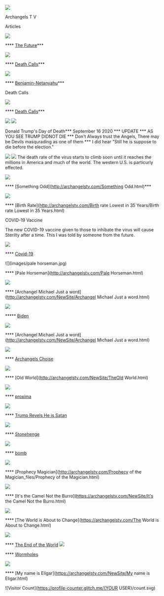 
![](images/logo_main.png)


Archangels  T V

Articles

![](future/future1.jpg) 

**** [The Future](http://archangelstv.com/future/peopleofearth.html)***

![](images/deathhood1.jpg) 

**** [Death Calls](http://archangelstv.com/NewSite/peopleofearth.html)***


![](images/netanyahu-head.jpg)

**** [Benjamin-Netanyahu](http://archangelstv.com/NewSite/Benjamin-Netanyahu100.html)***

Death Calls

![](images/deathhood1.jpg) 

**** [Death Calls](http://archangelstv.com/NewSite/DeathCalls(1).html)***


![](images/trumpp.jpg) ![](images/trumppp1.jpg)

Donald Trump's Day of Death*** September 16 2020 *** UPDATE ***
AS YOU SEE TRUMP DIDNOT DIE *** Don't Always trust the Angels, 
There may be Devils masqurading as one of them *** I did hear
"Still he is suppose to die before the election."

![](images/western.jpg)  ![](images/west2.jpg)
The death rate of the virus starts to climb soon until it reaches the millions in America and much of the world.
The western U.S. is particurly effected. 




![](images/yosemity.jpg)

**** [Something Odd](http://archangelstv.com/Something Odd.html)***


![](images/muertos-child.jpg)

**** [Birth Rate](http://archangelstv.com/Birth rate Lowest in 35 Years/Birth rate Lowest in 35 Years.html)

COVID-19 Vaccine

The new COVID-19 vaccine given to those to inhibate the virus will cause Sterilty after a time. This I was told by someone from the future.

![](images/lion9.jpg)

**** [Covid-19](http://archangelstv.com/Covid-19/Covie-19.html)

![](images/pale horseman.jpg)

**** [Pale Horseman](http://archangelstv.com/Pale Horseman.html)


![](images/stmich.jpg)

**** [Archangel Michael Just a word](http://archangelstv.com/NewSite/Archangel Michael Just a word.html)

![](images/biden5.jpg)

***** [Biden](http://archangelstv.com/NewSite/Biden.html)

![](images/hourglass2.jpg)

**** [Archangel Michael Just a word](http://archangelstv.com/NewSite/Archangel Michael Just a word.html)

![](images/warren1.jpg)

**** [Archangels Choise](http://archangelstv.com/NewSite/Warren4.html)

![](images/user3_bg.png)

**** [Old World](http://archangelstv.com/NewSite/TheOld World.html)

![](images/proxmi.jpg)

**** [proxima](http://archangelstv.com/NewSite/Proxima.html)

![](images/image001.jpg)

**** [Trump Revels He is Satan](http://archangelstv.com/Satan/Satan.html)

![](images/stone11.jpg)

**** [Stonehenge](http://archangelstv.com/NewSite/Stoneheng/index.html)

![](images/Belicamp4.jpg)    

**** [bomb](http://archangelstv.com/NewSite/bomb/bomb.html)

![](images/belicamp.jpg)

**** [Prophecy Magician](http://archangelstv.com/Prophecy of the Magician_files/Prophecy of the Magician.html)

![](images/camel1.jpg)

**** [It's the Camel Not the Burro](https://archangelstv.com/NewSite/It's the Camel Not the Burro.html)

![](images/user3_bg.png)

**** [The World is About to Change](https://archangelstv.com/The World is About to Change.html)

![](images/end6.jpg)

**** [The End of the World](https://archangelstv.com/ANewSiteFile/TheEndoftheWorld/index.html)
![](images/What-is-a-Wormhole.jpg)
  
**** [Wormholes](http://archangelstv.com/NewSite/Wormholes/index.html)

![](images/8.jpg)

**** [My name is Eligar](https://archangelstv.com/NewSite/My name is Eligar.html)

![Visitor Count](https://profile-counter.glitch.me/{YOUR USER}/count.svg)

